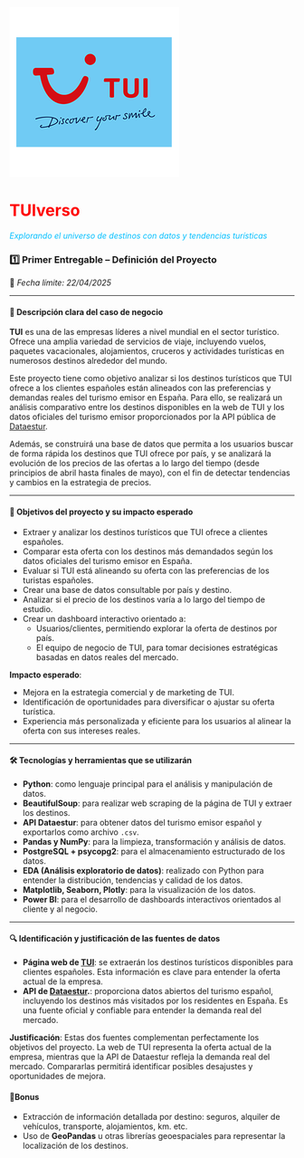 

![Logo de TUI](../data/imagenes/652884.webp)

# **<span style="color:red">TUIverso</span>**

*<span style="color:#00BFFF">Explorando el universo de destinos con datos y tendencias turísticas</span>*

### **1️⃣ Primer Entregable – Definición del Proyecto**

📅 *Fecha límite: 22/04/2025*

---

#### 📝 Descripción clara del caso de negocio

**TUI** es una de las empresas líderes a nivel mundial en el sector turístico. Ofrece una amplia variedad de servicios de viaje, incluyendo vuelos, paquetes vacacionales, alojamientos, cruceros y actividades turísticas en numerosos destinos alrededor del mundo.

Este proyecto tiene como objetivo analizar si los destinos turísticos que TUI ofrece a los clientes españoles están alineados con las preferencias y demandas reales del turismo emisor en España. Para ello, se realizará un análisis comparativo entre los destinos disponibles en la web de TUI y los datos oficiales del turismo emisor proporcionados por la API pública de [Dataestur](https://www.dataestur.es/apidata/).

Además, se construirá una base de datos que permita a los usuarios buscar de forma rápida los destinos que TUI ofrece por país, y se analizará la evolución de los precios de las ofertas a lo largo del tiempo (desde principios de abril hasta finales de mayo), con el fin de detectar tendencias y cambios en la estrategia de precios.

---

#### 🎯 Objetivos del proyecto y su impacto esperado

- Extraer y analizar los destinos turísticos que TUI ofrece a clientes españoles.
- Comparar esta oferta con los destinos más demandados según los datos oficiales del turismo emisor en España.
- Evaluar si TUI está alineando su oferta con las preferencias de los turistas españoles.
- Crear una base de datos consultable por país y destino.
- Analizar si el precio de los destinos varía a lo largo del tiempo de estudio.
- Crear un dashboard interactivo orientado a:
  - Usuarios/clientes, permitiendo explorar la oferta de destinos por país.
  - El equipo de negocio de TUI, para tomar decisiones estratégicas basadas en datos reales del mercado.

**Impacto esperado**:
- Mejora en la estrategia comercial y de marketing de TUI.
- Identificación de oportunidades para diversificar o ajustar su oferta turística.
- Experiencia más personalizada y eficiente para los usuarios al alinear la oferta con sus intereses reales.

---

#### 🛠️ Tecnologías y herramientas que se utilizarán

- **Python**: como lenguaje principal para el análisis y manipulación de datos.
- **BeautifulSoup**: para realizar web scraping de la página de TUI y extraer los destinos.
- **API Dataestur**: para obtener datos del turismo emisor español y exportarlos como archivo `.csv`.
- **Pandas y NumPy**: para la limpieza, transformación y análisis de datos.
- **PostgreSQL + psycopg2**: para el almacenamiento estructurado de los datos.
- **EDA (Análisis exploratorio de datos)**: realizado con Python para entender la distribución, tendencias y calidad de los datos.
- **Matplotlib, Seaborn, Plotly**: para la visualización de los datos.
- **Power BI**: para el desarrollo de dashboards interactivos orientados al cliente y al negocio.

---

#### 🔍 Identificación y justificación de las fuentes de datos

- **Página web de [TUI](https://es.tui.com/)**: se extraerán los destinos turísticos disponibles para clientes españoles. Esta información es clave para entender la oferta actual de la empresa.
- **API de [Dataestur](https://www.dataestur.es/apidata/).**: proporciona datos abiertos del turismo español, incluyendo los destinos más visitados por los residentes en España. Es una fuente oficial y confiable para entender la demanda real del mercado.

**Justificación**: Estas dos fuentes complementan perfectamente los objetivos del proyecto. La web de TUI representa la oferta actual de la empresa, mientras que la API de Dataestur refleja la demanda real del mercado. Compararlas permitirá identificar posibles desajustes y oportunidades de mejora.

#### 🎁Bonus
- Extracción de información detallada por destino: seguros, alquiler de vehículos, transporte, alojamientos, km. etc.
- Uso de **GeoPandas** u otras librerías geoespaciales para representar la localización de los destinos.